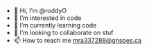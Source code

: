 - 👋 Hi, I’m @roddyO
- 👀 I’m interested in code
- 🌱 I’m currently learning code
- 💞️ I’m looking to collaborate on stuf
- 📫 How to reach me mra337288@gnspes.ca


<!---
roddyO/roddyO is a ✨ special ✨ repository because its `README.md` (this file) appears on your GitHub profile.
You can click the Preview link to take a look at your changes.
--->
